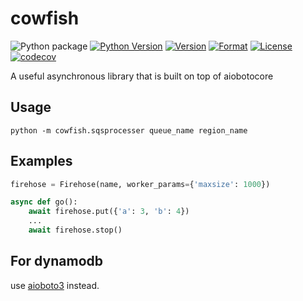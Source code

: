 # cowfish

![Python package](https://github.com/guyingbo/cowfish/workflows/Python%20package/badge.svg)
[![Python Version](https://img.shields.io/pypi/pyversions/cowfish.svg)](https://pypi.python.org/pypi/cowfish)
[![Version](https://img.shields.io/pypi/v/cowfish.svg)](https://pypi.python.org/pypi/cowfish)
[![Format](https://img.shields.io/pypi/format/cowfish.svg)](https://pypi.python.org/pypi/cowfish)
[![License](https://img.shields.io/pypi/l/cowfish.svg)](https://pypi.python.org/pypi/cowfish)
[![codecov](https://codecov.io/gh/guyingbo/cowfish/branch/master/graph/badge.svg)](https://codecov.io/gh/guyingbo/cowfish)

A useful asynchronous library that is built on top of aiobotocore

## Usage

~~~
python -m cowfish.sqsprocesser queue_name region_name
~~~

## Examples

~~~python
firehose = Firehose(name, worker_params={'maxsize': 1000})

async def go():
    await firehose.put({'a': 3, 'b': 4})
    ...
    await firehose.stop()
~~~

## For dynamodb

use [aioboto3](https://github.com/terrycain/aioboto3) instead.

